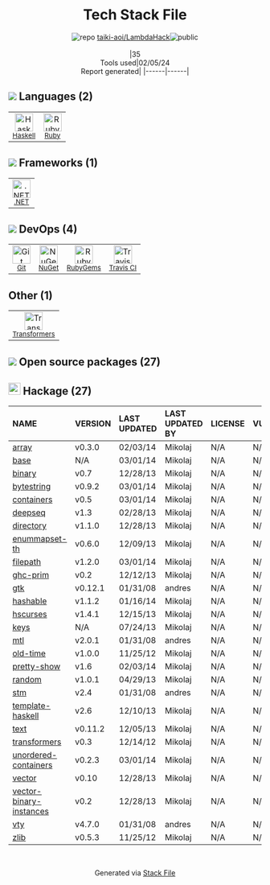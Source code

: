<!--
&lt;--- Readme.md Snippet without images Start ---&gt;
## Tech Stack
taiki-aoi/LambdaHack is built on the following main stack:

- [Ruby](https://www.ruby-lang.org) – Languages
- [.NET](http://www.microsoft.com/net/) – Frameworks (Full Stack)
- [Haskell](http://www.haskell.org/) – Languages
- [Transformers](https://huggingface.co/transformers/) – NLP / Sentiment Analysis
- [Travis CI](http://travis-ci.com/) – Continuous Integration

Full tech stack [here](/techstack.md)

&lt;--- Readme.md Snippet without images End ---&gt;

&lt;--- Readme.md Snippet with images Start ---&gt;
## Tech Stack
taiki-aoi/LambdaHack is built on the following main stack:

- <img width='25' height='25' src='https://img.stackshare.io/service/989/ruby.png' alt='Ruby'/> [Ruby](https://www.ruby-lang.org) – Languages
- <img width='25' height='25' src='https://img.stackshare.io/service/1014/IoPy1dce_400x400.png' alt='.NET'/> [.NET](http://www.microsoft.com/net/) – Frameworks (Full Stack)
- <img width='25' height='25' src='https://img.stackshare.io/service/1069/oCgm29k9.png' alt='Haskell'/> [Haskell](http://www.haskell.org/) – Languages
- <img width='25' height='25' src='https://img.stackshare.io/service/12240/no-img.png' alt='Transformers'/> [Transformers](https://huggingface.co/transformers/) – NLP / Sentiment Analysis
- <img width='25' height='25' src='https://img.stackshare.io/service/460/Lu6cGu0z_400x400.png' alt='Travis CI'/> [Travis CI](http://travis-ci.com/) – Continuous Integration

Full tech stack [here](/techstack.md)

&lt;--- Readme.md Snippet with images End ---&gt;
-->
<div align="center">

# Tech Stack File
![](https://img.stackshare.io/repo.svg "repo") [taiki-aoi/LambdaHack](https://github.com/taiki-aoi/LambdaHack)![](https://img.stackshare.io/public_badge.svg "public")
<br/><br/>
|35<br/>Tools used|02/05/24 <br/>Report generated|
|------|------|
</div>

## <img src='https://img.stackshare.io/languages.svg'/> Languages (2)
<table><tr>
  <td align='center'>
  <img width='36' height='36' src='https://img.stackshare.io/service/1069/oCgm29k9.png' alt='Haskell'>
  <br>
  <sub><a href="http://www.haskell.org/">Haskell</a></sub>
  <br>
  <sub></sub>
</td>

<td align='center'>
  <img width='36' height='36' src='https://img.stackshare.io/service/989/ruby.png' alt='Ruby'>
  <br>
  <sub><a href="https://www.ruby-lang.org">Ruby</a></sub>
  <br>
  <sub></sub>
</td>

</tr>
</table>

## <img src='https://img.stackshare.io/frameworks.svg'/> Frameworks (1)
<table><tr>
  <td align='center'>
  <img width='36' height='36' src='https://img.stackshare.io/service/1014/IoPy1dce_400x400.png' alt='.NET'>
  <br>
  <sub><a href="http://www.microsoft.com/net/">.NET</a></sub>
  <br>
  <sub></sub>
</td>

</tr>
</table>

## <img src='https://img.stackshare.io/devops.svg'/> DevOps (4)
<table><tr>
  <td align='center'>
  <img width='36' height='36' src='https://img.stackshare.io/service/1046/git.png' alt='Git'>
  <br>
  <sub><a href="http://git-scm.com/">Git</a></sub>
  <br>
  <sub></sub>
</td>

<td align='center'>
  <img width='36' height='36' src='https://img.stackshare.io/service/2637/6I3oEOP4_400x400.jpg' alt='NuGet'>
  <br>
  <sub><a href="https://www.nuget.org/">NuGet</a></sub>
  <br>
  <sub></sub>
</td>

<td align='center'>
  <img width='36' height='36' src='https://img.stackshare.io/service/12795/5jL6-BA5_400x400.jpeg' alt='RubyGems'>
  <br>
  <sub><a href="https://rubygems.org/">RubyGems</a></sub>
  <br>
  <sub></sub>
</td>

<td align='center'>
  <img width='36' height='36' src='https://img.stackshare.io/service/460/Lu6cGu0z_400x400.png' alt='Travis CI'>
  <br>
  <sub><a href="http://travis-ci.com/">Travis CI</a></sub>
  <br>
  <sub></sub>
</td>

</tr>
</table>

## Other (1)
<table><tr>
  <td align='center'>
  <img width='36' height='36' src='https://img.stackshare.io/service/12240/no-img.png' alt='Transformers'>
  <br>
  <sub><a href="https://huggingface.co/transformers/">Transformers</a></sub>
  <br>
  <sub></sub>
</td>

</tr>
</table>


## <img src='https://img.stackshare.io/group.svg' /> Open source packages (27)</h2>

## <img width='24' height='24' src='https://img.stackshare.io/package_manager/105007/default_73d78e4f498192361afd5741f4c00f073399d658.png'/> Hackage (27)

|NAME|VERSION|LAST UPDATED|LAST UPDATED BY|LICENSE|VULNERABILITIES|
|:------|:------|:------|:------|:------|:------|
|[array](http://hackage.haskell.org/array)|v0.3.0|02/03/14|Mikolaj |N/A|N/A|
|[base](http://hackage.haskell.org/base)|N/A|03/01/14|Mikolaj |N/A|N/A|
|[binary](http://hackage.haskell.org/binary)|v0.7|12/28/13|Mikolaj |N/A|N/A|
|[bytestring](http://hackage.haskell.org/bytestring)|v0.9.2|03/01/14|Mikolaj |N/A|N/A|
|[containers](http://hackage.haskell.org/containers)|v0.5|03/01/14|Mikolaj |N/A|N/A|
|[deepseq](http://hackage.haskell.org/deepseq)|v1.3|02/28/13|Mikolaj |N/A|N/A|
|[directory](http://hackage.haskell.org/directory)|v1.1.0|12/28/13|Mikolaj |N/A|N/A|
|[enummapset-th](http://hackage.haskell.org/enummapset-th)|v0.6.0|12/09/13|Mikolaj |N/A|N/A|
|[filepath](http://hackage.haskell.org/filepath)|v1.2.0|03/01/14|Mikolaj |N/A|N/A|
|[ghc-prim](http://hackage.haskell.org/ghc-prim)|v0.2|12/12/13|Mikolaj |N/A|N/A|
|[gtk](http://hackage.haskell.org/gtk)|v0.12.1|01/31/08|andres |N/A|N/A|
|[hashable](http://hackage.haskell.org/hashable)|v1.1.2|01/16/14|Mikolaj |N/A|N/A|
|[hscurses](http://hackage.haskell.org/hscurses)|v1.4.1|12/15/13|Mikolaj |N/A|N/A|
|[keys](http://hackage.haskell.org/keys)|N/A|07/24/13|Mikolaj |N/A|N/A|
|[mtl](http://hackage.haskell.org/mtl)|v2.0.1|01/31/08|andres |N/A|N/A|
|[old-time](http://hackage.haskell.org/old-time)|v1.0.0|11/25/12|Mikolaj |N/A|N/A|
|[pretty-show](http://hackage.haskell.org/pretty-show)|v1.6|02/03/14|Mikolaj |N/A|N/A|
|[random](http://hackage.haskell.org/random)|v1.0.1|04/29/13|Mikolaj |N/A|N/A|
|[stm](http://hackage.haskell.org/stm)|v2.4|01/31/08|andres |N/A|N/A|
|[template-haskell](http://hackage.haskell.org/template-haskell)|v2.6|12/10/13|Mikolaj |N/A|N/A|
|[text](http://hackage.haskell.org/text)|v0.11.2|12/05/13|Mikolaj |N/A|N/A|
|[transformers](http://hackage.haskell.org/transformers)|v0.3|12/14/12|Mikolaj |N/A|N/A|
|[unordered-containers](http://hackage.haskell.org/unordered-containers)|v0.2.3|03/01/14|Mikolaj |N/A|N/A|
|[vector](http://hackage.haskell.org/vector)|v0.10|12/28/13|Mikolaj |N/A|N/A|
|[vector-binary-instances](http://hackage.haskell.org/vector-binary-instances)|v0.2|12/28/13|Mikolaj |N/A|N/A|
|[vty](http://hackage.haskell.org/vty)|v4.7.0|01/31/08|andres |N/A|N/A|
|[zlib](http://hackage.haskell.org/zlib)|v0.5.3|11/25/12|Mikolaj |N/A|N/A|

<br/>
<div align='center'>

Generated via [Stack File](https://github.com/marketplace/stack-file)
